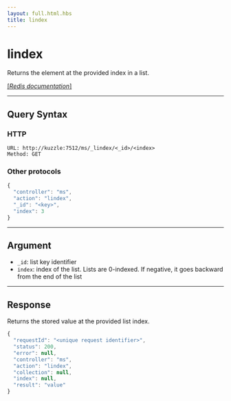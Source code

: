 ```yaml
---
layout: full.html.hbs
title: lindex
---
```


# lindex

<SinceBadge version="1.0.0" />

Returns the element at the provided index in a list.

[[_Redis documentation_]](https://redis.io/commands/lindex)

---

## Query Syntax

### HTTP

```http
URL: http://kuzzle:7512/ms/_lindex/<_id>/<index>
Method: GET
```

### Other protocols

```js
{
  "controller": "ms",
  "action": "lindex",
  "_id": "<key>",
  "index": 3
}
```

---

## Argument

- `_id`: list key identifier
- `index`: index of the list. Lists are 0-indexed. If negative, it goes backward from the end of the list

---

## Response

Returns the stored value at the provided list index.

```javascript
{
  "requestId": "<unique request identifier>",
  "status": 200,
  "error": null,
  "controller": "ms",
  "action": "lindex",
  "collection": null,
  "index": null,
  "result": "value"
}
```
